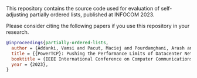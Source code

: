 This repository contains the source code used for evaluation of self-adjusting partially ordered lists, published at INFOCOM 2023.

Please consider citing the following papers if you use this repository in your research.

```bib
@inproceedings{partially-ordered-lists,
  author = {Addanki, Vamsi and Pacut, Maciej and Pourdamghani, Arash and Retvari, Gabor and Schmid, Stefan and Vanerio, Juan},
  title = {{PowerTCP}: Pushing the Performance Limits of Datacenter Networks},
  booktitle = {IEEE International Conference on Computer Communications (INFOCOM 2024)},
  year = {2023},
}

```
